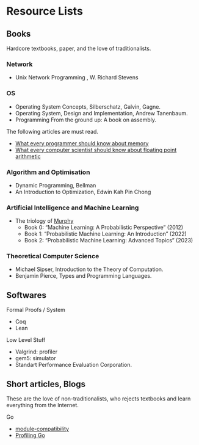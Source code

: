 # Resource Lists

## Books

Hardcore textbooks, paper, and the love of traditionalists.

### Network

- Unix Network Programming , W. Richard Stevens

### OS

- Operating System Concepts, Silberschatz, Galvin, Gagne.
- Operating System, Design and Implementation, Andrew Tanenbaum.
- Programming From the ground up: A book on assembly.

The following articles are must read.

- [What every programmer should know about memory](https://akkadia.org/drepper/cpumemory.pdf#cite.highperfdram)
- [What every computer scientist should know about floating point arithmetic](https://docs.oracle.com/cd/E19957-01/800-7895/800-7895.pdf)

### Algorithm and Optimisation

- Dynamic Programming, Bellman 
- An Introduction to Optimization, Edwin Kah Pin Chong

### Artificial Intelligence and Machine Learning

- The triology of [Murphy](https://github.com/probml/pml-book)
    - Book 0: “Machine Learning: A Probabilistic Perspective” (2012)
    - Book 1: “Probabilistic Machine Learning: An Introduction” (2022)
    - Book 2: “Probabilistic Machine Learning: Advanced Topics” (2023)

### Theoretical Computer Science

- Michael Sipser, Introduction to the Theory of Computation.
- Benjamin Pierce, Types and Programming Languages.

## Softwares

Formal Proofs / System

- Coq 
- Lean

Low Level Stuff

- Valgrind: profiler
- gem5: simulator
- Standart Performance Evaluation Corporation.

## Short articles, Blogs

These are the love of non-traditionalists, who rejects textbooks and learn everything from the Internet.

Go

- [module-compatibility](https://go.dev/blog/module-compatibility)
- [Profiling Go](https://go.dev/blog/pprof)


